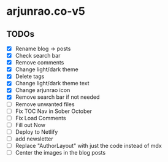 # arjunrao.co-v5

## TODOs

- [x] Rename blog -> posts
- [x] Check search bar
- [x] Remove comments
- [x] Change light/dark theme
- [x] Delete tags
- [x] Change light/dark theme text
- [x] Change arjunrao icon
- [x] Remove search bar if not needed
- [ ] Remove unwanted files
- [ ] Fix TOC Nav in Sober October
- [ ] Fix Load Comments
- [ ] Fill out Now
- [ ] Deploy to Netlify
- [ ] add newsletter
- [ ] Replace "AuthorLayout" with just the code instead of mdx
- [ ] Center the images in the blog posts
